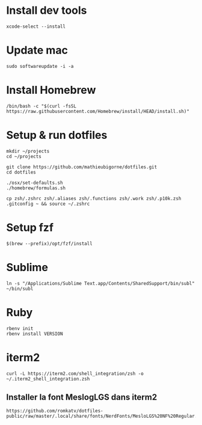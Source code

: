 # Install dev tools
```shell
xcode-select --install
```

# Update mac
```shell
sudo softwareupdate -i -a
```

# Install Homebrew
```shell
/bin/bash -c "$(curl -fsSL https://raw.githubusercontent.com/Homebrew/install/HEAD/install.sh)"
```

# Setup & run dotfiles
```shell
mkdir ~/projects
cd ~/projects

git clone https://github.com/mathieubigorne/dotfiles.git
cd dotfiles

./osx/set-defaults.sh
./homebrew/formulas.sh

cp zsh/.zshrc zsh/.aliases zsh/.functions zsh/.work zsh/.p10k.zsh .gitconfig ~ && source ~/.zshrc
```

# Setup fzf
```shell
$(brew --prefix)/opt/fzf/install
```

# Sublime
```shell
ln -s "/Applications/Sublime Text.app/Contents/SharedSupport/bin/subl" ~/bin/subl
```

# Ruby
```shell
rbenv init
rbenv install VERSION
```

# iterm2

```shell
curl -L https://iterm2.com/shell_integration/zsh -o ~/.iterm2_shell_integration.zsh
```

## Installer la font MeslogLGS dans iterm2

```
https://github.com/romkatv/dotfiles-public/raw/master/.local/share/fonts/NerdFonts/MesloLGS%20NF%20Regular.ttf
```
